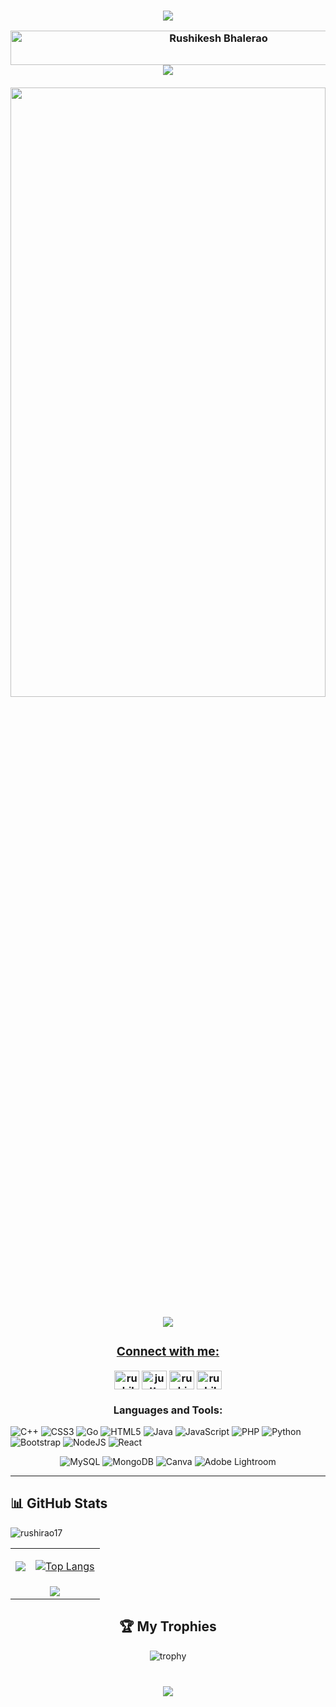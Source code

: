 <h3 align="center">
 
![](https://capsule-render.vercel.app/api?type=waving&color=gradient&height=100&section=header)
 
<p  align="center">
    <img src="https://readme-typing-svg.herokuapp.com?font=Kaushan+Script&size=40&duration=3500&color=447FF7&background=FFFFFF00&center=true&vCenter=true&width=650&height=55&lines=Hey+Gits!+It's+Rushikesh+Bhalerao+%F0%9F%91%8B%F0%9F%8F%BB;I+am+a+Computer+Science+Student+%F0%9F%A7%91%F0%9F%8F%BB%E2%80%8D%F0%9F%92%BB;I+am+from+Nashik,+India;Member+of+Technical+Core+Committee+%F0%9F%93%88;Intern+at+wolfizer+Technologies+LLP+%E2%9A%99%EF%B8%8F" alt="Rushikesh Bhalerao" width="650" height="55">
<img src="https://user-images.githubusercontent.com/73097560/115834477-dbab4500-a447-11eb-908a-139a6edaec5c.gif"><br><br>
 
<a href="https://holopin.io/@rushirao17" target="_blank" rel="noreferrer">
<img src="https://holopin.io/api/user/board?user=rushirao17" width="100%" height="50%"> 

<img src="https://user-images.githubusercontent.com/73097560/115834477-dbab4500-a447-11eb-908a-139a6edaec5c.gif"><br>
 
<h3 align="center">Connect with me:</h3>
<p align="center">
<a href="https://www.linkedin.com/in/rushikesh-bhalerao-4a6504228/" target="blank">
<img align="center" src="https://raw.githubusercontent.com/rahuldkjain/github-profile-readme-generator/master/src/images/icons/Social/linked-in-alt.svg" alt="rushikesh-bhalerao" height="30" width="40" /></a>

<a href="https://instagram.com/justt._rush" target="blank">
<img align="center" src="https://raw.githubusercontent.com/rahuldkjain/github-profile-readme-generator/master/src/images/icons/Social/instagram.svg" alt="justt._rush" height="30" width="40" /></a>

<a href="https://www.codechef.com/users/rushirao17" target="blank">
<img align="center" src="https://cdn.jsdelivr.net/npm/simple-icons@3.1.0/icons/codechef.svg" alt="rushirao17" height="30" width="40" /></a>

<a href="https://www.hackerrank.com/rushikesh_p_bha1" target="blank">
<img align="center" src="https://raw.githubusercontent.com/rahuldkjain/github-profile-readme-generator/master/src/images/icons/Social/hackerrank.svg" alt="rushikesh_p_bha1" height="30" width="40" /></a></p>

<h3 align="center">Languages and Tools:</h3>
<p align="center">

 ![C++](https://img.shields.io/badge/c++-%2300599C.svg?style=for-the-badge&logo=c%2B%2B&logoColor=white) 
 ![CSS3](https://img.shields.io/badge/css3-%231572B6.svg?style=for-the-badge&logo=css3&logoColor=white)
 ![Go](https://img.shields.io/badge/go-%2300ADD8.svg?style=for-the-badge&logo=go&logoColor=white)
 ![HTML5](https://img.shields.io/badge/html5-%23E34F26.svg?style=for-the-badge&logo=html5&logoColor=white)
 ![Java](https://img.shields.io/badge/java-%23ED8B00.svg?style=for-the-badge&logo=java&logoColor=white)
 ![JavaScript](https://img.shields.io/badge/javascript-%23323330.svg?style=for-the-badge&logo=javascript&logoColor=%23F7DF1E)
 ![PHP](https://img.shields.io/badge/php-%23777BB4.svg?style=for-the-badge&logo=php&logoColor=white)
 ![Python](https://img.shields.io/badge/python-3670A0?style=for-the-badge&logo=python&logoColor=ffdd54)
 ![Bootstrap](https://img.shields.io/badge/bootstrap-%23563D7C.svg?style=for-the-badge&logo=bootstrap&logoColor=white)
 ![NodeJS](https://img.shields.io/badge/node.js-6DA55F?style=for-the-badge&logo=node.js&logoColor=white)
 ![React](https://img.shields.io/badge/react-%2320232a.svg?style=for-the-badge&logo=react&logoColor=%2361DAFB)
 
 </p>
 <div align="center">
<p>
  
 ![MySQL](https://img.shields.io/badge/mysql-%2300f.svg?style=for-the-badge&logo=mysql&logoColor=white)
 ![MongoDB](https://img.shields.io/badge/MongoDB-%234ea94b.svg?style=for-the-badge&logo=mongodb&logoColor=white)
 ![Canva](https://img.shields.io/badge/Canva-%2300C4CC.svg?style=for-the-badge&logo=Canva&logoColor=white)
 ![Adobe Lightroom](https://img.shields.io/badge/Adobe%20Lightroom-31A8FF.svg?style=for-the-badge&logo=Adobe%20Lightroom&logoColor=white)
 
 </p>
 </div>


 
 ---
 
## 📊 GitHub Stats
 
 <p align="left" margin="5cm"> <img src="https://komarev.com/ghpvc/?username=rushirao17&label=Profile%20views&color=0e75b6&style=flat" alt="rushirao17" /> </p>
<div align="center">
<table>
  <tr>
    <td>
      <a href="https://github.com/rushirao17/github-readme-stats"><img src="https://github-readme-stats.vercel.app/api?username=rushirao17&show_icons=true&theme=github_dark&hide_border=true" /> </a>
    </td>
    <td>
      <a href="https://github.com/rushirao17/github-readme-stats"> 
       
![Top Langs](https://github-readme-stats.vercel.app/api/top-langs/?username=rushirao17&layout=compact&show_icons=true&bg_color=00000000&hide_border=true)
     </a>
   </td>
  </tr>
  <tr>
    <td colspan=2 align="center">
      <a href="https://git.io/streak-stats"><img src="https://github-readme-streak-stats.herokuapp.com/?user=rushirao17&theme=github-dark-blue&hide_border=true" /></a>
    </td>
  </tr>
</table>
 
 </div>
 
 <div align="center">
  
  ## 🏆 My Trophies <br > 
  
  ![trophy](https://github-profile-trophy.vercel.app/?username=rushirao17&theme=juicyfresh&no-frame=true&row=1&&margin-w=20&text_color=D3D3D3&bg_color=0,000000,130F40)
  <br ><br >
 
 </div>
 
 
<h3 align="center">
 
![](https://capsule-render.vercel.app/api?type=waving&color=gradient&height=100&section=footer)

 </h3>
